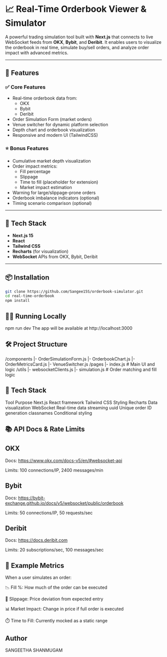 # 📈 Real-Time Orderbook Viewer & Simulator

A powerful trading simulation tool built with **Next.js** that connects to live WebSocket feeds from **OKX**, **Bybit**, and **Deribit**. It enables users to visualize the orderbook in real time, simulate buy/sell orders, and analyze order impact with advanced metrics.

---

## 🚀 Features

### ✅ Core Features
- Real-time orderbook data from:
  - OKX
  - Bybit
  - Deribit
- Order Simulation Form (market orders)
- Venue switcher for dynamic platform selection
- Depth chart and orderbook visualization
- Responsive and modern UI (TailwindCSS)

### ⭐ Bonus Features
- Cumulative market depth visualization
- Order impact metrics:
  - Fill percentage
  - Slippage
  - Time to fill (placeholder for extension)
  - Market impact estimation
- Warning for large/slippage-prone orders
- Orderbook imbalance indicators (optional)
- Timing scenario comparison (optional)

---

## 🧱 Tech Stack

- **Next.js 15**
- **React**
- **Tailwind CSS**
- **Recharts** (for visualization)
- **WebSocket** APIs from OKX, Bybit, Deribit

---

## 📦 Installation

```bash
git clone https://github.com/Sangee15S/orderbook-simulator.git
cd real-time-orderbook
npm install
```
## 🏃‍♂️ Running Locally
npm run dev
The app will be available at http://localhost:3000

## 🛠 Project Structure
/components
  |- OrderSimulationForm.js
  |- OrderbookChart.js
  |- OrderMetricsCard.js
  |- VenueSwitcher.js
/pages
  |- index.js        # Main UI and logic
/utils
  |- websocketClients.js
  |- simulation.js   # Order matching and fill logic

## 🧰 Tech Stack
Tool	Purpose
Next.js	React framework
Tailwind CSS	Styling
Recharts	Data visualization
WebSocket	Real-time data streaming
uuid	Unique order ID generation
classnames	Conditional styling

## 📚 API Docs & Rate Limits
## OKX
Docs: https://www.okx.com/docs-v5/en/#websocket-api

Limits: 100 connections/IP, 2400 messages/min

## Bybit
Docs: https://bybit-exchange.github.io/docs/v5/websocket/public/orderbook

Limits: 50 connections/IP, 50 requests/sec

## Deribit
Docs: https://docs.deribit.com

Limits: 20 subscriptions/sec, 100 messages/sec

## 🧾 Example Metrics
When a user simulates an order:

📉 Fill %: How much of the order can be executed

💸 Slippage: Price deviation from expected entry

📊 Market Impact: Change in price if full order is executed

⏱️ Time to Fill: Currently mocked as a static range


## Author
SANGEETHA SHANMUGAM
